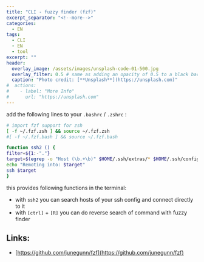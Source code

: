 ```yaml
---
title: "CLI - fuzzy finder (fzf)"
excerpt_separator: "<!--more-->"
categories:
  - EN
tags:
  - CLI
  - EN
  - tool
excerpt: ""
header:
  overlay_image: /assets/images/unsplash-code-01-500.jpg
  overlay_filter: 0.5 # same as adding an opacity of 0.5 to a black background
  caption: "Photo credit: [**Unsplash**](https://unsplash.com)"
#  actions:
#    - label: "More Info"
#      url: "https://unsplash.com"
---
```



add the following lines to your `.bashrc` / `.zshrc` :

```bash
# import fzf support for zsh
[ -f ~/.fzf.zsh ] && source ~/.fzf.zsh
#[ -f ~/.fzf.bash ] && source ~/.fzf.bash

function ssh2 () {
filter=${1:-"."}
target=$(egrep -o "Host (\b.+\b)" $HOME/.ssh/extras/* $HOME/.ssh/config - awk '{print $2}' - grep $filter - fzf -e)
echo "Remoting into: $target"
ssh $target
}
```

this provides following functions in the terminal:

* with `ssh2` you can search hosts of your ssh config and connect directly to it
* with `[ctrl]` + `[R]` you can do reverse search of command with fuzzy finder

## Links:

* [https://github.com/junegunn/fzf](https://github.com/junegunn/fzf)



